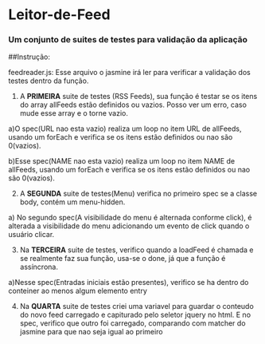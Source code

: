 # Leitor-de-Feed
### Um conjunto de suites de testes para validação da aplicação
##Instrução:

feedreader.js: Esse arquivo o jasmine irá ler para verificar a validação dos testes dentro
da função.
1) A **PRIMEIRA** suite de testes (RSS Feeds), sua função é testar se os itens do array allFeeds estão definidos ou vazios.
 Posso ver um erro, caso mude esse array e o torne vazio.

a)O spec(URL nao esta vazio) realiza um loop no item URL de allFeeds, usando um forEach e verifica se os itens 
estão definidos ou nao são 0(vazios).

b)Esse spec(NAME nao esta vazio) realiza um loop no item NAME de allFeeds, usando um forEach e verifica se os itens
 estão definidos ou nao são 0(vazios).

2) A **SEGUNDA** suite de testes(Menu) verifica no primeiro spec se a classe body, contém um menu-hidden.

a) No segundo spec(A visibilidade do menu é alternada conforme click), é alterada a visibilidade do menu 
adicionando um evento de click quando o usuário clicar.

3) Na **TERCEIRA** suite de testes, verifico quando a loadFeed é chamada e se realmente faz sua função, 
usa-se o done, já que a função é assíncrona.

a)Nesse spec(Entradas iniciais estão presentes), verifico se ha dentro do conteiner
 ao menos algum elemento entry

4) Na **QUARTA** suite de testes criei uma variavel para guardar o conteudo do novo feed carregado 
e capiturado pelo seletor jquery no html. E no spec, verifico que outro foi carregado, comparando
com matcher do jasmine para que nao seja igual ao primeiro
